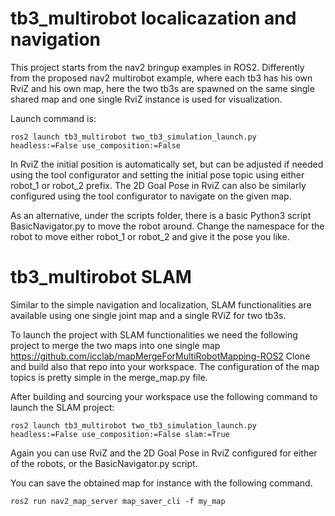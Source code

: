 # tb3_multirobot localicazation and navigation

This project starts from the nav2 bringup examples in ROS2. Differently from the proposed nav2 multirobot example, where each tb3 has his own RviZ and his own map, here the two tb3s are spawned on the same single shared map and one single RviZ instance is used for visualization.

Launch command is:

    ros2 launch tb3_multirobot two_tb3_simulation_launch.py headless:=False use_composition:=False 

In RviZ the initial position is automatically set, but can be adjusted if needed using the tool configurator and setting the initial pose topic using either robot_1 or robot_2 prefix. The 2D Goal Pose in RviZ can also be similarly configured using the tool configurator to navigate on the given map.

As an alternative, under the scripts folder, there is a basic Python3 script BasicNavigator.py to move the robot around. Change the namespace for the robot to move either robot_1 or robot_2 and give it the pose you like.


# tb3_multirobot SLAM

Similar to the simple navigation and localization, SLAM functionalities are available using one single joint map and a single RViZ for two tb3s. 

To launch the project with SLAM functionalities we need the following project to merge the two maps into one single map https://github.com/icclab/mapMergeForMultiRobotMapping-ROS2
Clone and build also that repo into your workspace. The configuration of the map topics is pretty simple in the merge_map.py file.

After building and sourcing your workspace use the following command to launch the SLAM project:

    ros2 launch tb3_multirobot two_tb3_simulation_launch.py headless:=False use_composition:=False slam:=True

Again you can use RviZ and the 2D Goal Pose in RviZ configured for either of the robots, or the BasicNavigator.py script.

You can save the obtained map for instance with the following command.

    ros2 run nav2_map_server map_saver_cli -f my_map

